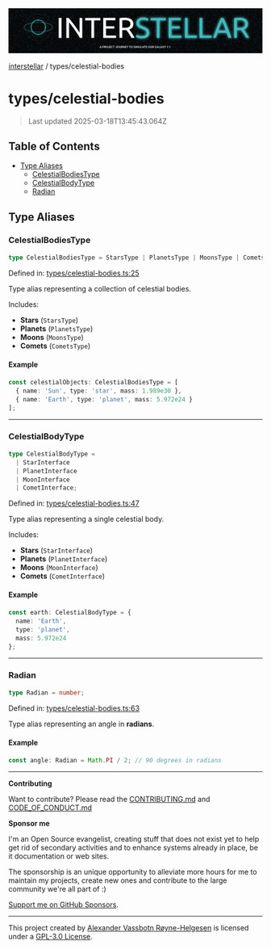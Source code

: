 <div>
  <img alt="SPECCER logo" src="https://raw.githubusercontent.com/phun-ky/interstellar/main/public/interstellar-header.png" style="max-height:120px;" />
</div>

[interstellar](../README.md) / types/celestial-bodies

# types/celestial-bodies

> Last updated 2025-03-18T13:45:43.064Z

## Table of Contents

- [Type Aliases](#type-aliases)
  - [CelestialBodiesType](#celestialbodiestype)
  - [CelestialBodyType](#celestialbodytype)
  - [Radian](#radian)

## Type Aliases

### CelestialBodiesType

```ts
type CelestialBodiesType = StarsType | PlanetsType | MoonsType | CometsType;
```

Defined in:
[types/celestial-bodies.ts:25](https://github.com/phun-ky/interstellar/blob/main/src/types/celestial-bodies.ts#L25)

Type alias representing a collection of celestial bodies.

Includes:

- **Stars** (`StarsType`)
- **Planets** (`PlanetsType`)
- **Moons** (`MoonsType`)
- **Comets** (`CometsType`)

#### Example

```ts
const celestialObjects: CelestialBodiesType = [
  { name: 'Sun', type: 'star', mass: 1.989e30 },
  { name: 'Earth', type: 'planet', mass: 5.972e24 }
];
```

---

### CelestialBodyType

```ts
type CelestialBodyType =
  | StarInterface
  | PlanetInterface
  | MoonInterface
  | CometInterface;
```

Defined in:
[types/celestial-bodies.ts:47](https://github.com/phun-ky/interstellar/blob/main/src/types/celestial-bodies.ts#L47)

Type alias representing a single celestial body.

Includes:

- **Stars** (`StarInterface`)
- **Planets** (`PlanetInterface`)
- **Moons** (`MoonInterface`)
- **Comets** (`CometInterface`)

#### Example

```ts
const earth: CelestialBodyType = {
  name: 'Earth',
  type: 'planet',
  mass: 5.972e24
};
```

---

### Radian

```ts
type Radian = number;
```

Defined in:
[types/celestial-bodies.ts:63](https://github.com/phun-ky/interstellar/blob/main/src/types/celestial-bodies.ts#L63)

Type alias representing an angle in **radians**.

#### Example

```ts
const angle: Radian = Math.PI / 2; // 90 degrees in radians
```

---

**Contributing**

Want to contribute? Please read the
[CONTRIBUTING.md](https://github.com/phun-ky/interstellar/blob/main/CONTRIBUTING.md)
and
[CODE_OF_CONDUCT.md](https://github.com/phun-ky/interstellar/blob/main/CODE_OF_CONDUCT.md)

**Sponsor me**

I'm an Open Source evangelist, creating stuff that does not exist yet to help
get rid of secondary activities and to enhance systems already in place, be it
documentation or web sites.

The sponsorship is an unique opportunity to alleviate more hours for me to
maintain my projects, create new ones and contribute to the large community
we're all part of :)

[Support me on GitHub Sponsors](https://github.com/sponsors/phun-ky).

---

This project created by [Alexander Vassbotn Røyne-Helgesen](http://phun-ky.net)
is licensed under a
[GPL-3.0 License](https://choosealicense.com/licenses/gpl-3.0/).
